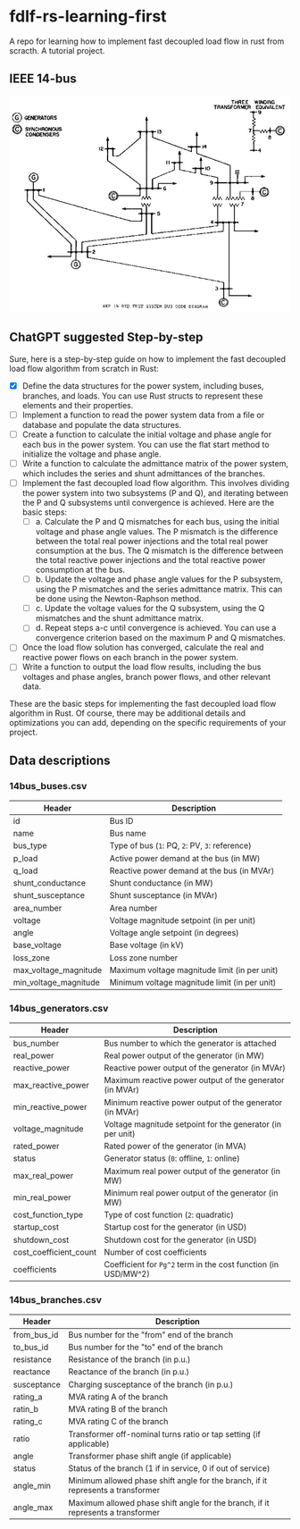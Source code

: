 # fdlf-rs-learning-first
A repo for learning how to implement fast decoupled load flow in rust from scracth. A tutorial project.


## IEEE 14-bus
![IEEE 14-bus system](data/14bus.jpg)

## ChatGPT suggested Step-by-step
Sure, here is a step-by-step guide on how to implement the fast decoupled load flow algorithm from scratch in Rust:

- [x] Define the data structures for the power system, including buses, branches, and loads. You can use Rust structs to represent these elements and their properties.
- [ ] Implement a function to read the power system data from a file or database and populate the data structures.
- [ ] Create a function to calculate the initial voltage and phase angle for each bus in the power system. You can use the flat start method to initialize the voltage and phase angle.
- [ ] Write a function to calculate the admittance matrix of the power system, which includes the series and shunt admittances of the branches.
- [ ] Implement the fast decoupled load flow algorithm. This involves dividing the power system into two subsystems (P and Q), and iterating between the P and Q subsystems until convergence is achieved. Here are the basic steps:
    - [ ] a. Calculate the P and Q mismatches for each bus, using the initial voltage and phase angle values. The P mismatch is the difference between the total real power injections and the total real power consumption at the bus. The Q mismatch is the difference between the total reactive power injections and the total reactive power consumption at the bus.
    - [ ] b. Update the voltage and phase angle values for the P subsystem, using the P mismatches and the series admittance matrix. This can be done using the Newton-Raphson method.
    - [ ] c. Update the voltage values for the Q subsystem, using the Q mismatches and the shunt admittance matrix.
    - [ ] d. Repeat steps a-c until convergence is achieved. You can use a convergence criterion based on the maximum P and Q mismatches.
- [ ] Once the load flow solution has converged, calculate the real and reactive power flows on each branch in the power system.
- [ ] Write a function to output the load flow results, including the bus voltages and phase angles, branch power flows, and other relevant data.

These are the basic steps for implementing the fast decoupled load flow algorithm in Rust. Of course, there may be additional details and optimizations you can add, depending on the specific requirements of your project.

## Data descriptions
### 14bus_buses.csv
| Header   | Description                                                           |
|----------|-----------------------------------------------------------------------|
| id       | Bus ID                                                                |
| name     | Bus name                                                              |
| bus_type | Type of bus (`1`: PQ, `2`: PV, `3`: reference)                        |
| p_load   | Active power demand at the bus (in MW)                                |
| q_load   | Reactive power demand at the bus (in MVAr)                            |
| shunt_conductance       | Shunt conductance (in MW)                                             |
| shunt_susceptance       | Shunt susceptance (in MVAr)                                           |
| area_number     | Area number                                                           |
| voltage  | Voltage magnitude setpoint (in per unit)                              |
| angle    | Voltage angle setpoint (in degrees)                                    |
| base_voltage   | Base voltage (in kV)                                                  |
| loss_zone     | Loss zone number                                                       |
| max_voltage_magnitude     | Maximum voltage magnitude limit (in per unit)                         |
| min_voltage_magnitude     | Minimum voltage magnitude limit (in per unit)                         |

### 14bus_generators.csv
| Header | Description                                              |
|--------|----------------------------------------------------------|
| bus_number    | Bus number to which the generator is attached            |
| real_power     | Real power output of the generator (in MW)                |
| reactive_power     | Reactive power output of the generator (in MVAr)          |
| max_reactive_power   | Maximum reactive power output of the generator (in MVAr) |
| min_reactive_power   | Minimum reactive power output of the generator (in MVAr) |
| voltage_magnitude     | Voltage magnitude setpoint for the generator (in per unit)|
| rated_power  | Rated power of the generator (in MVA)                     |
| status | Generator status (`0`: offline, `1`: online)             |
| max_real_power   | Maximum real power output of the generator (in MW)        |
| min_real_power   | Minimum real power output of the generator (in MW)        |
| cost_function_type      | Type of cost function (`2`: quadratic)                          |
| startup_cost| Startup cost for the generator (in USD)                         |
| shutdown_cost| Shutdown cost for the generator (in USD)                         |
| cost_coefficient_count| Number of cost coefficients                                      |
| coefficients | Coefficient for `Pg^2` term in the cost function (in USD/MW^2)   |

### 14bus_branches.csv
| Header | Description                                                         |
|--------|---------------------------------------------------------------------|
| from_bus_id   | Bus number for the "from" end of the branch                          |
| to_bus_id   | Bus number for the "to" end of the branch                            |
| resistance      | Resistance of the branch (in p.u.)                                   |
| reactance      | Reactance of the branch (in p.u.)                                    |
| susceptance      | Charging susceptance of the branch (in p.u.)                         |
| rating_a  | MVA rating A of the branch                                           |
| ratin_b  | MVA rating B of the branch                                           |
| rating_c  | MVA rating C of the branch                                           |
| ratio  | Transformer off-nominal turns ratio or tap setting (if applicable)   |
| angle  | Transformer phase shift angle (if applicable)      |          
|status|  Status of the branch (1 if in service, 0 if out of service) |
|angle_min|	Minimum allowed phase shift angle for the branch, if it represents a transformer|
|angle_max|	Maximum allowed phase shift angle for the branch, if it represents a transformer|      
